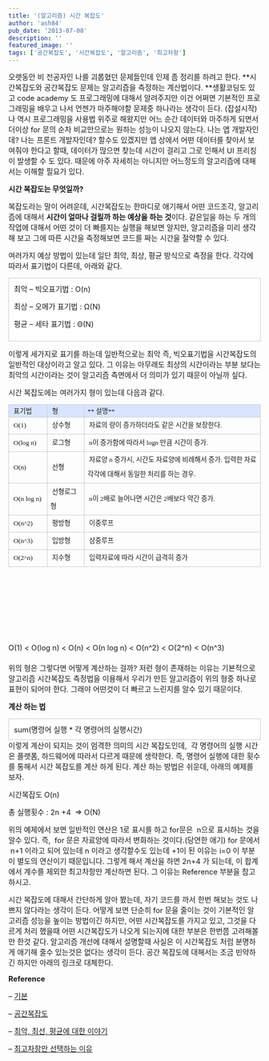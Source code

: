 ```yaml
---
title: '(알고리즘) 시간 복잡도'
author: 'ash84'
pub_date: '2013-07-08'
description: ''
featured_image: ''
tags: ['공간복잡도', '시간복잡도', '알고리즘', '최고차항']
---
```



<span style="font-size: 11pt;">오랫동안 비 전공자인 나를 괴롭혔던 문제들인데 인제 좀 정리를 하려고 한다. **시간복잡도와 공간복잡도 문제는 알고리즘을 측정하는 계산법이다. **생활코딩도 있고 code academy 도 프로그래밍에 대해서 알려주지만 이건 어쩌면 기본적인 프로그래밍을 배우고 나서 언젠가 마주해야할 문제중 하나라는 생각이 든다. (잡설시작) 나 역시 프로그래밍을 사용법 위주로 해왔지만 어느 순간 데이터와 마주하게 되면서 더이상 for 문의 순차 비교만으로는 원하는 성능이 나오지 않는다. 나는 앱 개발자인데? 나는 프론트 개발자인데? 할수도 있겠지만 앱 상에서 어떤 데이터를 찾아서 보여줘야 한다고 할때, 데이터가 많으면 찾는데 시간이 걸리고 그로 인해서 UI 프리징이 발생할 수 도 있다. 때문에 아주 자세히는 아니지만 어느정도의 알고리즘에 대해서는 이해할 필요가 있다.  </span>

**<span style="font-size: 11pt;">시간 복잡도는 무엇일까?</span>**

<span style="font-size: 11pt;">복잡도라는 말이 어려운데, 시간복잡도는 한마디로 애기해서 어떤 코드조각, 알고리즘에 대해서 **시간이 얼마나 걸릴까 하는 예상을 하는 것**이다. 같은일을 하는 두 개의 작업에 대해서 어떤 것이 더 빠를지는 실행을 해보면 알지만, 알고리즘을 미리 생각해 보고 그에 따른 시간을 측정해보면 코드를 짜는 시간을 절약할 수 있다. </span>

<span style="font-size: 11pt;">여러가지 예상 방법이 있는데 일단 최악, 최상, 평균 방식으로 측정을 한다. 각각에 따라서 표기법이 다른데, 아래와 같다. </span>

<div class="txc-textbox" style="border: 1px solid rgb(203, 203, 203); background-color: rgb(255, 255, 255); padding: 10px;"><span style="font-size: 11pt;">최악 – 빅오표기법 : O(n)</span>

<span style="font-size: 11pt;">최상 – 오메가 표기법 : </span><span class="s1" style="font-size: 11pt;">Ω(N)</span>

<span style="font-size: 11pt;">  
</span><span style="font-size: 11pt;">  
</span><span style="font-size: 11pt;">  
</span><span style="font-size: 11pt;">  
</span><span style="font-size: 11pt;">  
</span><span style="font-size: 11pt;"></span>

<span style="font-size: 11pt;">  
</span><span style="font-size: 11pt;">  
</span><span style="font-size: 11pt;">  
</span><span style="font-size: 11pt;">  
</span><span style="font-size: 11pt;">  
</span><span style="font-size: 11pt;">  
</span><span style="font-size: 11pt;">  
</span><span style="font-size: 11pt;">  
</span><span style="font-size: 11pt;">  
</span><span style="font-size: 11pt;">  
</span>

<span style="font-size: 11pt;">평균 – 세타 표기법 : </span><span class="s1" style="font-size: 11pt;">Θ(N)</span>

</div><span class="s1">  
</span>

<span style="font-size: 11pt;">이렇게 세가지로 표기를 하는데 일반적으로는 최악 즉, 빅오표기법을 시간복잡도의 일반적인 대상이라고 알고 있다. 그 이유는 아무래도 최상의 시간이라는 부분 보다는 최악의 시간이라는 것이 알고리즘 측면에서 더 의미가 있기 때문이 아닐까 싶다. </span>

<span style="font-size: 11pt;">시간 복잡도에는 여러가지 형이 있는데 다음과 같다. </span>

<table border="0" cellpadding="0" cellspacing="0" class="txc-table" style="border:none;border-collapse:collapse;;font-family:돋움;font-size:12px" width="604"><tbody><tr><td style="width: 71px; height: 24px; border: 1px solid rgb(204, 204, 204); background-color: rgb(217, 229, 255);"><span style="font-size: 10pt;"> 표기법</span><span style="font-size: 10pt;"> </span>

</td><td style="width: 78px; height: 24px; border-bottom-width: 1px; border-bottom-style: solid; border-bottom-color: rgb(204, 204, 204); border-right-width: 1px; border-right-style: solid; border-right-color: rgb(204, 204, 204); border-top-width: 1px; border-top-style: solid; border-top-color: rgb(204, 204, 204); background-color: rgb(217, 229, 255);"><span style="font-size: 10pt;"> 형</span>

</td><td style="width: 454px; height: 24px; border-bottom-width: 1px; border-bottom-style: solid; border-bottom-color: rgb(204, 204, 204); border-right-width: 1px; border-right-style: solid; border-right-color: rgb(204, 204, 204); border-top-width: 1px; border-top-style: solid; border-top-color: rgb(204, 204, 204); background-color: rgb(217, 229, 255);"><span style="font-size: 10pt;">** 설명**</span>

</td></tr><tr><td style="width: 71px; height: 24px; border-bottom-width: 1px; border-bottom-style: solid; border-bottom-color: rgb(204, 204, 204); border-right-width: 1px; border-right-style: solid; border-right-color: rgb(204, 204, 204); border-left-width: 1px; border-left-style: solid; border-left-color: rgb(204, 204, 204);"><span style="font-size: 10pt;"> </span><span style="font-size: 10pt; line-height: 29px; text-align: justify;">O(1)</span>

</td><td style="width: 78px; height: 24px; border-bottom-width: 1px; border-bottom-style: solid; border-bottom-color: rgb(204, 204, 204); border-right-width: 1px; border-right-style: solid; border-right-color: rgb(204, 204, 204);"><span style="font-size: 10pt;"> </span><span style="font-size: 10pt; line-height: 29px; text-align: justify;">상수형</span><span style="font-size: 10pt; line-height: 29px; text-align: justify;"> </span>

</td><td style="width: 454px; height: 24px; border-bottom-width: 1px; border-bottom-style: solid; border-bottom-color: rgb(204, 204, 204); border-right-width: 1px; border-right-style: solid; border-right-color: rgb(204, 204, 204);"><span style="font-size: 10pt;"> </span><span style="font-size: 10pt; line-height: 29px; text-align: justify;">자료의 량이 증가하더라도 같은 시간을 보장한다. </span>

</td></tr><tr><td style="width: 71px; height: 24px; border-bottom-width: 1px; border-bottom-style: solid; border-bottom-color: rgb(204, 204, 204); border-right-width: 1px; border-right-style: solid; border-right-color: rgb(204, 204, 204); border-left-width: 1px; border-left-style: solid; border-left-color: rgb(204, 204, 204);"><span style="font-size: 10pt;"> </span><span style="font-size: 10pt; line-height: 29px; text-align: justify;">O(log n)</span>

</td><td style="width: 78px; height: 24px; border-bottom-width: 1px; border-bottom-style: solid; border-bottom-color: rgb(204, 204, 204); border-right-width: 1px; border-right-style: solid; border-right-color: rgb(204, 204, 204);"><span style="font-size: 10pt;"> </span><span style="font-size: 10pt; line-height: 29px; text-align: justify;">로그형</span>

</td><td style="width: 454px; height: 24px; border-bottom-width: 1px; border-bottom-style: solid; border-bottom-color: rgb(204, 204, 204); border-right-width: 1px; border-right-style: solid; border-right-color: rgb(204, 204, 204);"><span style="font-size: 10pt;"> n</span><span style="font-size: 10pt; line-height: 29px; text-align: justify;">이 증가함에 따라서 logn 만큼 시간이 증가. </span>

</td></tr><tr><td style="width: 71px; height: 24px; border-bottom-width: 1px; border-bottom-style: solid; border-bottom-color: rgb(204, 204, 204); border-right-width: 1px; border-right-style: solid; border-right-color: rgb(204, 204, 204); border-left-width: 1px; border-left-style: solid; border-left-color: rgb(204, 204, 204);"><span style="font-size: 10pt;"> </span><span style="font-size: 10pt; line-height: 29px; text-align: justify;">O(n)</span>

</td><td style="width: 78px; height: 24px; border-bottom-width: 1px; border-bottom-style: solid; border-bottom-color: rgb(204, 204, 204); border-right-width: 1px; border-right-style: solid; border-right-color: rgb(204, 204, 204);"><span style="font-size: 10pt;"> </span><span style="font-size: 10pt; line-height: 29px; text-align: justify;">선형</span>

</td><td style="width: 454px; height: 24px; border-bottom-width: 1px; border-bottom-style: solid; border-bottom-color: rgb(204, 204, 204); border-right-width: 1px; border-right-style: solid; border-right-color: rgb(204, 204, 204);"><span style="font-size: 10pt;"> </span><span style="font-size: 10pt; line-height: 29px; text-align: justify;">자료양 n 증가시, 시간도 자료양에 비례해서 증가. 입력한 자료 각각에 대해서 동일한 처리를 하는 경우.</span>

</td></tr><tr><td style="width: 71px; height: 24px; border-bottom-width: 1px; border-bottom-style: solid; border-bottom-color: rgb(204, 204, 204); border-right-width: 1px; border-right-style: solid; border-right-color: rgb(204, 204, 204); border-left-width: 1px; border-left-style: solid; border-left-color: rgb(204, 204, 204);"><span style="font-size: 10pt;"> </span><span style="font-size: 10pt; line-height: 29px; text-align: justify;">O(n log n)</span>

</td><td style="width: 78px; height: 24px; border-bottom-width: 1px; border-bottom-style: solid; border-bottom-color: rgb(204, 204, 204); border-right-width: 1px; border-right-style: solid; border-right-color: rgb(204, 204, 204);"><span style="font-size: 10pt;"> </span><span style="font-size: 10pt; line-height: 29px; text-align: justify;">선형로그형</span>

</td><td style="width: 454px; height: 24px; border-bottom-width: 1px; border-bottom-style: solid; border-bottom-color: rgb(204, 204, 204); border-right-width: 1px; border-right-style: solid; border-right-color: rgb(204, 204, 204);"><span style="font-size: 10pt;"> </span><span style="font-size: 10pt; line-height: 29px; text-align: justify;">n이 2배로 늘어나면 시간은 2배보다 약간 증가. </span>

</td></tr><tr><td style="width: 71px; height: 30px; border-bottom-width: 1px; border-bottom-style: solid; border-bottom-color: rgb(204, 204, 204); border-right-width: 1px; border-right-style: solid; border-right-color: rgb(204, 204, 204); border-left-width: 1px; border-left-style: solid; border-left-color: rgb(204, 204, 204);"><span style="font-size: 10pt;"> </span><span style="font-size: 10pt; line-height: 29px; text-align: justify;">O(n^2)</span><span style="font-size: 10pt; line-height: 29px; text-align: justify;"> </span>

</td><td style="width: 78px; height: 30px; border-bottom-width: 1px; border-bottom-style: solid; border-bottom-color: rgb(204, 204, 204); border-right-width: 1px; border-right-style: solid; border-right-color: rgb(204, 204, 204);"><span style="font-size: 10pt;"> </span><span style="font-size: 10pt; line-height: 29px; text-align: justify;">평방형</span>

</td><td style="width: 454px; height: 30px; border-bottom-width: 1px; border-bottom-style: solid; border-bottom-color: rgb(204, 204, 204); border-right-width: 1px; border-right-style: solid; border-right-color: rgb(204, 204, 204);"><span style="font-size: 10pt;"> </span><span style="font-size: 10pt; line-height: 29px; text-align: justify;">이중루프</span>

</td></tr><tr><td style="width: 71px; height: 24px; border-bottom-width: 1px; border-bottom-style: solid; border-bottom-color: rgb(204, 204, 204); border-right-width: 1px; border-right-style: solid; border-right-color: rgb(204, 204, 204); border-left-width: 1px; border-left-style: solid; border-left-color: rgb(204, 204, 204);"><span style="font-size: 10pt;"> </span><span style="font-size: 10pt; line-height: 29px; text-align: justify;">O(n^3)</span>

</td><td style="width: 78px; height: 24px; border-bottom-width: 1px; border-bottom-style: solid; border-bottom-color: rgb(204, 204, 204); border-right-width: 1px; border-right-style: solid; border-right-color: rgb(204, 204, 204);"><span style="font-size: 10pt;"> </span><span style="font-size: 10pt; line-height: 29px; text-align: justify;">입방형</span>

</td><td style="width: 454px; height: 24px; border-bottom-width: 1px; border-bottom-style: solid; border-bottom-color: rgb(204, 204, 204); border-right-width: 1px; border-right-style: solid; border-right-color: rgb(204, 204, 204);"><span style="font-size: 10pt;"> </span><span style="font-size: 10pt; line-height: 29px; text-align: justify;">삼중루프</span>

</td></tr><tr><td style="width: 71px; height: 24px; border-bottom-width: 1px; border-bottom-style: solid; border-bottom-color: rgb(204, 204, 204); border-right-width: 1px; border-right-style: solid; border-right-color: rgb(204, 204, 204); border-left-width: 1px; border-left-style: solid; border-left-color: rgb(204, 204, 204);"><span style="font-size: 10pt;"> </span><span style="font-size: 10pt; line-height: 29px; text-align: justify;">O(2^n)</span>

</td><td style="width: 78px; height: 24px; border-bottom-width: 1px; border-bottom-style: solid; border-bottom-color: rgb(204, 204, 204); border-right-width: 1px; border-right-style: solid; border-right-color: rgb(204, 204, 204);"><span style="font-size: 10pt;"> </span><span style="font-size: 10pt; line-height: 29px; text-align: justify;">지수형</span>

</td><td style="width: 454px; height: 24px; border-bottom-width: 1px; border-bottom-style: solid; border-bottom-color: rgb(204, 204, 204); border-right-width: 1px; border-right-style: solid; border-right-color: rgb(204, 204, 204);"><span style="font-size: 10pt;"> </span><span style="font-size: 10pt; line-height: 29px; text-align: justify;">입력자료에 따라 시간이 급격히 증가 </span>

</td></tr></tbody></table> 

<span class="s1"><span style="font-size: 11pt;">  
</span><span style="font-size: 11pt;">  
</span><span style="font-size: 11pt;">  
</span><span style="font-size: 11pt;">  
</span><span style="font-size: 11pt;">  
</span><span style="font-size: 11pt;"></span></span>

<span style="font-size: 11pt;">  
</span><span style="font-size: 11pt;">  
</span><span style="font-size: 11pt;">  
</span><span style="font-size: 11pt;">  
</span><span style="font-size: 11pt;">  
</span><span style="font-size: 11pt;">  
</span><span style="font-size: 11pt;">  
</span><span style="font-size: 11pt;">  
</span><span style="font-size: 11pt;">  
</span><span style="font-size: 11pt;">  
</span><span style="font-size: 11pt;">  
</span><span style="font-size: 11pt;">  
</span>

<span style="font-size: 11pt;">O(1) < O(log n) < O(n) < O(n log n) < O(n^2) < </span><span style="font-size: 15px; line-height: 29px;">O(2^n) < </span><span style="font-size: 11pt; line-height: 2;">O</span><span style="font-size: 11pt; line-height: 2;">(n^3)</span>

<span style="font-size: 11pt;">위의 형은 그렇다면 어떻게 계산하는 걸까? 저런 형이 존재하는 이유는 기본적으로 알고리즘 시간복잡도 측정법을 이용해서 우리가 만든 알고리즘이 위의 형중 하나로 표현이 되어야 한다. 그래야 어떤것이 더 빠르고 느린지를 알수 있기 때문이다. </span>

**<span style="font-size: 11pt;">계산 하는 법 </span>**

<div class="txc-textbox" style="border: 1px solid rgb(203, 203, 203); background-color: rgb(255, 255, 255); padding: 10px;"><span style="font-size: 11pt;">sum(명령어 실행 * 각 명령어의 실행시간)</span>

</div><span style="font-size: 11pt;">이렇게 계산이 되지는 것이 엄격한 의미의 시간 복잡도인데,  각 명령어의 실행 시간은 플랫폼, 하드웨어에 따라서 다르게 때문에 생략한다. 즉, 명령어 실행에 대한 횟수를 통해서 시간 복잡도를 계산 하게 된다. 계산 하는 방법은 쉬운데, 아래의 예제를 보자. </span>

<script src="https://gist.github.com/AhnSeongHyun/5945828.js"></script>

<span class="s1" style="font-size: 11pt;">시간복잡도 O(n)</span>

<span class="s1" style="font-size: 11pt;">총 실행횟수 : 2n +4  => O(N) </span>

<span class="s1" style="font-size: 11pt;">위의 예제에서 보면 일반적인 연산은 1로 표시를 하고 for문은  n으로 표시하는 것을 알수 있다. 즉,  for 문은 자료양에 따라서 변화하는 것이다.(당연한 애기) for 문에서  n+1 이라고 되어 있는데 n 이라고 생각할수도 있는데 +1이 된 이유는 i=0 이 부분이 별도의 연산이기 때문입니다. 그렇게 해서 계산을 하면 2n+4 가 되는데, 이 합계에서 계수를 제외한 최고차항만 계산하면 된다. 그 이유는 Reference 부분을 참고하시고. </span>

<span style="font-size: 11pt;">  
</span><span style="font-size: 11pt;">  
</span><span style="font-size: 11pt;">  
</span><span style="font-size: 11pt;">  
</span><span style="font-size: 11pt;">  
</span><span style="font-size: 11pt;"></span>

<span style="font-size: 11pt;">  
</span><span style="font-size: 11pt;">  
</span><span style="font-size: 11pt;">  
</span><span style="font-size: 11pt;">  
</span><span style="font-size: 11pt;">  
</span><span style="font-size: 11pt;">  
</span><span style="font-size: 11pt;">  
</span><span style="font-size: 11pt;">  
</span><span style="font-size: 11pt;">  
</span><span style="font-size: 11pt;">  
</span><span style="font-size: 11pt;">  
</span><span style="font-size: 11pt;">  
</span><span style="font-size: 11pt;">  
</span><span style="font-size: 11pt;">  
</span><span style="font-size: 11pt;">  
</span><span style="font-size: 11pt;">  
</span><span style="font-size: 11pt;">  
</span><span style="font-size: 11pt;">  
</span><span style="font-size: 11pt;">  
</span><span style="font-size: 11pt;">  
</span><span style="font-size: 11pt;">  
</span>

<span style="font-size: 11pt;">시간 복잡도에 대해서 간단하게 알아 봤는데, 자기 코드를 까서 한번 해보는 것도 나쁘지 않다라는 생각이 든다. 어떻게 보면 단순히 for 문을 줄이는 것이 기본적인 알고리즘 성능을 높이는 방법이긴 하지만, 어떤 시간복잡도를 가지고 있고, 그것을 다르게 처리 했을때 어떤 시간복잡도가 나오게 되는지에 대한 부분은 한번쯤 고려해볼만 한것 같다. 알고리즘 개선에 대해서 설명할때 사실은 이 시간복잡도 처럼 분명하게 애기해 줄수 있는것은 없다는 생각이 든다. 공간 복잡도에 대해서는 조금 빈약하긴 하지만 아래의 링크로 대체한다. </span>

<span style="font-size: 11pt;">  
</span>

<span style="font-size: 11pt;">**Reference**</span>

<span style="font-size: 11pt;">– [기본](http://skmagic.tistory.com/category/%ED%94%84%EB%A1%9C%EA%B7%B8%EB%9E%98%EB%B0%8D/%EC%9E%90%EB%A3%8C%EA%B5%AC%EC%A1%B0%26%EC%95%8C%EA%B3%A0%EB%A6%AC%EC%A6%98) </span>

<span style="font-size: 11pt;">– [공간복잡도](http://qwe1qwe.tistory.com/880)</span>

<span style="font-size: 11pt;">– [최악, 최선, 평균에 대한 이야기](http://blog.daum.net/kimjaehun12/119)</span>

<span style="font-size: 11pt;">– [최고차항만 선택하는 이유](http://silpdmj.egloos.com/594813) </span>

<span style="font-size: 11pt;">  
</span>



